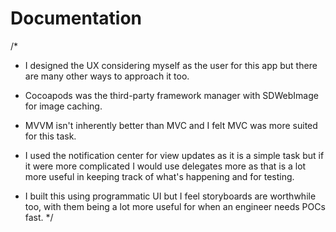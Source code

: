 #  Documentation

/*

- I designed the UX considering myself as the user for this app but there are many other ways to approach it too.

- Cocoapods was the third-party framework manager with SDWebImage for image caching.

- MVVM isn't inherently better than MVC and I felt MVC was more suited for this task.

- I used the notification center for view updates as it is a simple task but if it were more complicated I would use delegates more as that is a lot more useful in keeping track of what's happening and for testing.

- I built this using programmatic UI but I feel storyboards are worthwhile too, with them being a lot more useful for when an engineer needs POCs fast.
*/


